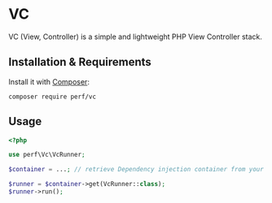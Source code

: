 VC
==

VC (View, Controller) is a simple and lightweight PHP View Controller stack.

## Installation & Requirements

Install it with [Composer](http://getcomposer.org/):

```shell script
composer require perf/vc
```

## Usage

```php
<?php

use perf\Vc\VcRunner;

$container = ...; // retrieve Dependency injection container from your application.

$runner = $container->get(VcRunner::class);
$runner->run();
```
